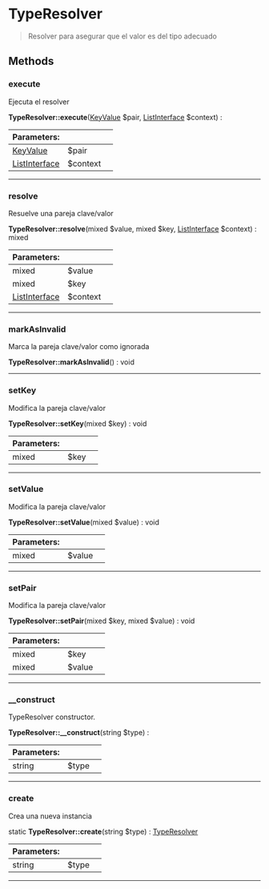 
                                                                                                                                            
    
# TypeResolver


> Resolver para asegurar que el valor es del tipo adecuado
>
> 








## Methods

### execute
Ejecuta el resolver


**TypeResolver::execute**([KeyValue](../../../KeyValue.md) $pair, [ListInterface](../../../ListInterface.md) $context) : 


|Parameters: | | |
| --- | --- | --- |
|[KeyValue](../../../KeyValue.md) |$pair |  |
|[ListInterface](../../../ListInterface.md) |$context |  |

---


### resolve
Resuelve una pareja clave/valor


**TypeResolver::resolve**(mixed $value, mixed $key, [ListInterface](../../../ListInterface.md) $context) : mixed


|Parameters: | | |
| --- | --- | --- |
|mixed |$value |  |
|mixed |$key |  |
|[ListInterface](../../../ListInterface.md) |$context |  |

---


### markAsInvalid
Marca la pareja clave/valor como ignorada


**TypeResolver::markAsInvalid**() : void



---


### setKey
Modifica la pareja clave/valor


**TypeResolver::setKey**(mixed $key) : void


|Parameters: | | |
| --- | --- | --- |
|mixed |$key |  |

---


### setValue
Modifica la pareja clave/valor


**TypeResolver::setValue**(mixed $value) : void


|Parameters: | | |
| --- | --- | --- |
|mixed |$value |  |

---


### setPair
Modifica la pareja clave/valor


**TypeResolver::setPair**(mixed $key, mixed $value) : void


|Parameters: | | |
| --- | --- | --- |
|mixed |$key |  |
|mixed |$value |  |

---


### __construct
TypeResolver constructor.


**TypeResolver::__construct**(string $type) : 


|Parameters: | | |
| --- | --- | --- |
|string |$type |  |

---


### create
Crea una nueva instancia


static **TypeResolver::create**(string $type) : [TypeResolver](../../../TypeResolver.md)


|Parameters: | | |
| --- | --- | --- |
|string |$type |  |

---


                                                                                                                                                                                                                                                                                                                                                                                                            
    
                                                                                                                                                                                                                                                                             
                